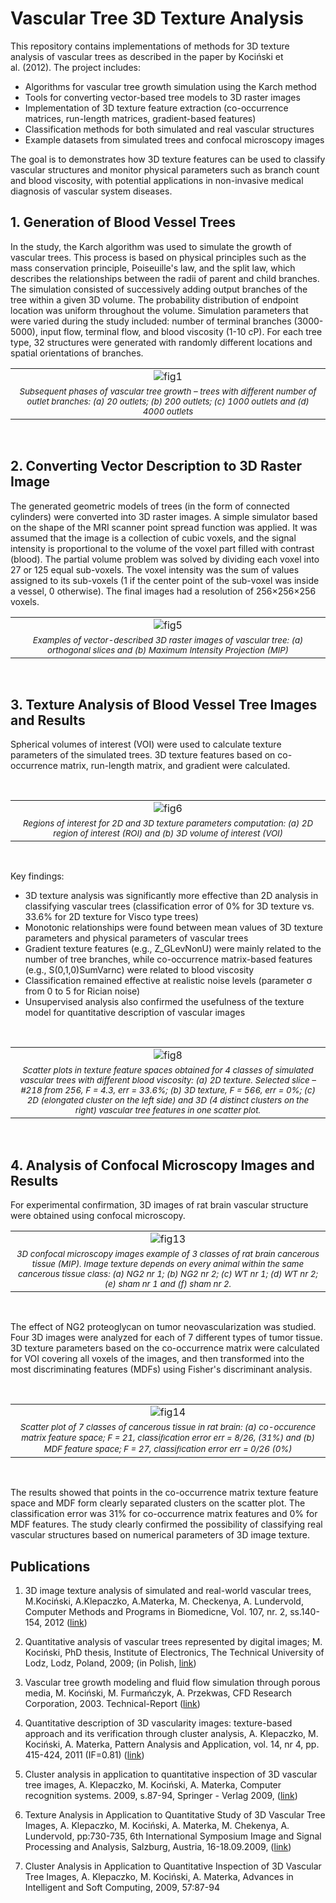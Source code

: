 # Vascular Tree 3D Texture Analysis

This repository contains implementations of methods for 3D texture analysis of vascular trees as described in the paper by Kociński et al.&nbsp;(2012). The project includes:
- Algorithms for vascular tree growth simulation using the Karch method
- Tools for converting vector-based tree models to 3D raster images
- Implementation of 3D texture feature extraction (co-occurrence matrices, run-length matrices, gradient-based features)
- Classification methods for both simulated and real vascular structures
- Example datasets from simulated trees and confocal microscopy images

The goal is to demonstrates how 3D texture features can be used to classify vascular structures and monitor physical parameters such as branch count and blood viscosity, with potential applications in non-invasive medical diagnosis of vascular system diseases.


## 1. Generation of Blood Vessel Trees

In the study, the Karch algorithm was used to simulate the growth of vascular trees. This process is based on physical principles such as the mass conservation principle, Poiseuille's law, and the split law, which describes the relationships between the radii of parent and child branches. The simulation consisted of successively adding output branches of the tree within a given 3D volume. The probability distribution of endpoint location was uniform throughout the volume. Simulation parameters that were varied during the study included: number of terminal branches (3000-5000), input flow, terminal flow, and blood viscosity (1-10 cP). For each tree type, 32 structures were generated with randomly different locations and spatial orientations of branches.
<br>
<table align="center">
  <tr><td align="center"><img src="figs/fig1.png" alt="fig1"></td></tr>
  <tr><td align="center"><i><span style="font-size:smaller;">Subsequent phases of vascular tree growth – trees with different number of outlet branches: (a) 20 outlets; (b) 200
outlets; (c) 1000 outlets and (d) 4000 outlets</span></i></td></tr>
</table>
<br>

## 2. Converting Vector Description to 3D Raster Image

The generated geometric models of trees (in the form of connected cylinders) were converted into 3D raster images. A simple simulator based on the shape of the MRI scanner point spread function was applied. It was assumed that the image is a collection of cubic voxels, and the signal intensity is proportional to the volume of the voxel part filled with contrast (blood). The partial volume problem was solved by dividing each voxel into 27 or 125 equal sub-voxels. The voxel intensity was the sum of values assigned to its sub-voxels (1 if the center point of the sub-voxel was inside a vessel, 0 otherwise). The final images had a resolution of 256×256×256 voxels.
<br>
<table align="center">
  <tr><td align="center"><img src="figs/fig5.png" alt="fig5"></td></tr>
  <tr><td align="center"><i><span style="font-size:smaller;">Examples of vector-described 3D raster images of vascular tree: (a) orthogonal slices and (b) Maximum
Intensity Projection (MIP)</span></i></td></tr>
</table>
<br>

## 3. Texture Analysis of Blood Vessel Tree Images and Results

Spherical volumes of interest (VOI) were used to calculate texture parameters of the simulated trees. 3D texture features based on co-occurrence matrix, run-length matrix, and gradient were calculated.

<br>
<table align="center">
  <tr><td align="center"><img src="figs/fig6.png" alt="fig6"></td></tr>
  <tr><td align="center"><i><span style="font-size:smaller;">Regions of interest for 2D and 3D texture parameters computation: (a) 2D region of interest (ROI) and (b) 3D volume
of interest (VOI)</span></i></td></tr>
</table>
<br>

Key findings:

- 3D texture analysis was significantly more effective than 2D analysis in classifying vascular trees (classification error of 0% for 3D texture vs. 33.6% for 2D texture for Visco type trees)
- Monotonic relationships were found between mean values of 3D texture parameters and physical parameters of vascular trees
- Gradient texture features (e.g., Z_GLevNonU) were mainly related to the number of tree branches, while co-occurrence matrix-based features (e.g., S(0,1,0)SumVarnc) were related to blood viscosity
- Classification remained effective at realistic noise levels (parameter σ from 0 to 5 for Rician noise)
- Unsupervised analysis also confirmed the usefulness of the texture model for quantitative description of vascular images
<br>
<table align="center">
  <tr><td align="center"><img src="figs/fig8.png" alt="fig8"></td></tr>
  <tr><td align="center"><i><span style="font-size:smaller;">Scatter plots in texture feature spaces obtained for 4 classes of simulated vascular trees with different blood
viscosity: (a) 2D texture. Selected slice – #218 from 256, F = 4.3, err = 33.6%; (b) 3D texture, F = 566, err = 0%; (c) 2D (elongated cluster on the left side) and 3D (4 distinct clusters on the right) vascular tree features in one scatter plot.</span></i></td></tr>
</table>
<br>

## 4. Analysis of Confocal Microscopy Images and Results

For experimental confirmation, 3D images of rat brain vascular structure were obtained using confocal microscopy.
<br>
<table align="center">
  <tr><td align="center"><img src="figs/fig13.png" alt="fig13"></td></tr>
  <tr><td align="center"><i><span style="font-size:smaller;">3D confocal microscopy images example of 3 classes of rat brain cancerous tissue (MIP). Image texture depends on
every animal within the same cancerous tissue class: (a) NG2 nr 1; (b) NG2 nr 2; (c) WT nr 1; (d) WT nr 2; (e) sham nr 1 and (f) sham nr 2.</span></i></td></tr>
</table>
<br>

The effect of NG2 proteoglycan on tumor neovascularization was studied. Four 3D images were analyzed for each of 7 different types of tumor tissue. 3D texture parameters based on the co-occurrence matrix were calculated for VOI covering all voxels of the images, and then transformed into the most discriminating features (MDFs) using Fisher's discriminant analysis.

<br>
<table align="center">
  <tr><td align="center"><img src="figs/fig14.png" alt="fig14"></td></tr>
  <tr><td align="center"><i><span style="font-size:smaller;">Scatter plot of 7 classes of cancerous tissue in rat brain: (a) co-occurence matrix feature space; F = 21, classiﬁcation
error err = 8/26, (31%) and (b) MDF feature space; F = 27, classiﬁcation error err = 0/26 (0%)</span></i></td></tr>
</table>
<br>

The results showed that points in the co-occurrence matrix texture feature space and MDF form clearly separated clusters on the scatter plot. The classification error was 31% for co-occurrence matrix features and 0% for MDF features. The study clearly confirmed the possibility of classifying real vascular structures based on numerical parameters of 3D image texture.



## Publications
1. 3D image texture analysis of simulated and real-world vascular trees, M.Kociński, A.Klepaczko, A.Materka, M. Checkenya, A. Lundervold, Computer Methods and Programs in Biomedicne, Vol. 107, nr. 2, ss.140-154, 2012 ([link](https://doi.org/10.1016/j.cmpb.2011.06.004))

1. Quantitative analysis of vascular trees represented by digital images; M. Kociński, PhD thesis, Institute of Electronics, The Technical University of Lodz, Lodz, Poland, 2009; (in Polish, [link](https://www.dropbox.com/scl/fi/0nxhbbb67x62jtsokyoe7/2009_Kocinski_Quantitative-analysis-of-vascular-trees-represented-by-digital-images-PhD.pdf?rlkey=8dgvtoqt0ipi7ymh2e4cskmox&st=pe50gubf&dl=0))

1. Vascular tree growth modeling and fluid flow simulation through porous media, M. Kociński, M. Furmańczyk, A. Przekwas, CFD Research Corporation, 2003. Technical-Report ([link](https://www.dropbox.com/scl/fi/ystwqtmqjjf4jjug2ee0z/2003_Kocinski_Vascular-tree-modeling-Technical-Report.pdf?rlkey=z1s1tgt6nx8fy66bxlc0w3rbe&st=9h3h8b3k&dl=0))
   
1. Quantitative description of 3D vascularity images: texture-based approach and its verification through cluster analysis, A. Klepaczko, M. Kociński, A. Materka, Pattern Analysis and Application, vol. 14, nr 4, pp. 415-424, 2011 (IF=0.81) ([link](https://link.springer.com/article/10.1007/s10044-010-0192-8))

1. Cluster analysis in application to quantitative inspection of 3D vascular tree images, A. Klepaczko, M. Kociński, A. Materka, Computer recognition systems. 2009, s.87-94, Springer - Verlag 2009, ([link](https://link.springer.com/chapter/10.1007/978-3-540-93905-4_11))

1. Texture Analysis in Application to Quantitative Study of 3D Vascular Tree Images, A. Klepaczko, M. Kociński, A. Materka, M. Chekenya, A. Lundervold, pp:730-735, 6th International Symposium Image and Signal Processing and Analysis, Salzburg, Austria, 16-18.09.2009, ([link](https://doi.org/10.1109/ISPA.2009.5297639))

1. Cluster Analysis in Application to Quantitative Inspection of 3D Vascular Tree Images, A. Klepaczko, M. Kociński, A. Materka, Advances in Intelligent and Soft Computing, 2009, 57:87-94
